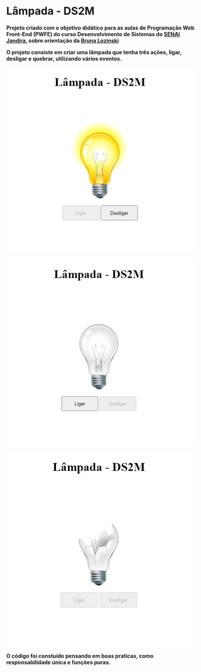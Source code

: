 # Lâmpada - DS2M

<b>Projeto criado com o objetivo didático para as aulas de Programação Web Front-End (PWFE) do curso Desenvolvimento de Sistemas do [SENAI Jandira](https://jandira.sp.senai.br/), sobre orientação da [Bruna Lozinski](https://github.com/brunalozinski)<b>

<b>O projeto consiste em criar uma lâmpada que tenha três ações, ligar, desligar e quebrar, utilizando vários eventos.<b>

![](img/projetoImg.PNG)

![](img/projetoImg2.PNG)

![](img/projetoImg3.PNG)

<b>O código foi constuído pensando em boas praticas, como responsabilidade única e funções puras.<b>

